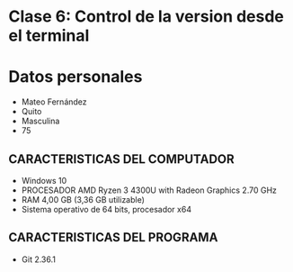 # Clase 6: Control de la version desde el terminal

# Datos personales
- Mateo Fernández
- Quito
- Masculina
- 75

## CARACTERISTICAS DEL COMPUTADOR
- Windows 10 
- PROCESADOR AMD Ryzen 3 4300U with Radeon Graphics 2.70 GHz
- RAM 4,00 GB (3,36 GB utilizable)
- Sistema operativo de 64 bits, procesador x64
## CARACTERISTICAS DEL PROGRAMA
- Git 2.36.1
